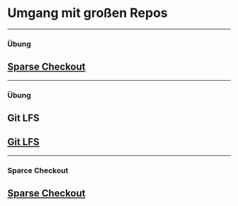# Umgang mit großen Repos


---

### Übung

<h2><a href="markdown-git-uebungen/aufgabe-repository-sparse-checkout.html" target="_blank">Sparse Checkout<a></h2>



---
### Übung

## Git LFS

<h2><a href="markdown-git-uebungen/aufgabe-modularisierung-lfs.html" target="_blank">Git LFS<a></h2>


---

### Sparce Checkout

<h2><a href="markdown-git-uebungen/aufgabe-repository-sparse-checkout.html" target="_blank">Sparse Checkout<a></h2>



